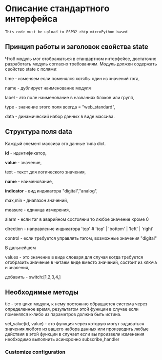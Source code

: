 # Описание стандартного интерфейса

```
This code must be upload to ESP32 chip microPython based 
```

## Принцип работы и заголовок свойства state

Чтоб модуль мог отображаться в стандартном интерфейсе, достаточно разработать модуль согласно требованиям.
Модуль должен содержать свойство state с полями:

time - изменяем если поменялся хотябы один из значений тэга,

name - дублирует наименование модуля

label - это поле наименование в названиях блоков или групп,

type - значение этого поля всегда = "web_standard",

data - динамический набор данных в виде массива.



## Структура поля data


Каждый элемент массива это данные типа dict.

**id** - идентификатор,

**value** - значение,

text - текст для логического значения,

**name** - наименование,

**indicator** - вид индикатора "digital","analog",

max,min - диапазон значений,

measure - единица измерения,

alarm - если тэг в аварийном состоянии то любое значение кроме 0

direction - направление индикатора 'top'  # 'top' | 'bottom' | 'left' | 'right'

control - если требуется управлять тэгом, возможные значения "digital" 


В дальнейшем

values - это значение в виде словаря для случая когда требуется отобразить значение в
 читаем виде вместо значений, состоит из ключа и знаяения,

добавить - switch:[1,2,3,4,] 



## Необходимые методы

tic - это цикл модуля, к нему постоянно обращается система через определенное время,
 результатом этой функции в случае если поменялся к-либо из параметров должна быть истина.

set_value(id, value) - это функция через которую могут задаваться значения любого из
 вашего набора данных или производить любые действия
 в этой функции в случает если вы произвели изменения необходимо выполнить асинхронно subscribe_handler


### Customize configuration

